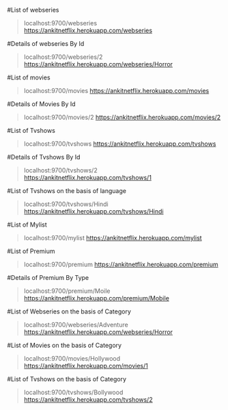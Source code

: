 #List of webseries 
>localhost:9700/webseries
>https://ankitnetflix.herokuapp.com/webseries

#Details of webseries By Id
>localhost:9700/webseries/2
>https://ankitnetflix.herokuapp.com/webseries/Horror

#List of movies
>localhost:9700/movies
>https://ankitnetflix.herokuapp.com/movies

#Details of Movies By Id
>localhost:9700/movies/2
>https://ankitnetflix.herokuapp.com/movies/2

#List of Tvshows
>localhost:9700/tvshows
>https://ankitnetflix.herokuapp.com/tvshows

#Details of Tvshows By Id
>localhost:9700/tvshows/2
>https://ankitnetflix.herokuapp.com/tvshows/1

#List of Tvshows on the basis of language
>localhost:9700/tvshows/Hindi
>https://ankitnetflix.herokuapp.com/tvshows/Hindi

#List of Mylist
>localhost:9700/mylist
>https://ankitnetflix.herokuapp.com/mylist

#List of Premium
>localhost:9700/premium
>https://ankitnetflix.herokuapp.com/premium

#Details of Premium By Type
>localhost:9700/premium/Moile
>https://ankitnetflix.herokuapp.com/premium/Mobile

#List of Webseries on the basis of Category
>localhost:9700/webseries/Adventure
>https://ankitnetflix.herokuapp.com/webseries/Horror

#List of Movies on the basis of Category
>localhost:9700/movies/Hollywood
>https://ankitnetflix.herokuapp.com/movies/1

#List of Tvshows on the basis of Category
>localhost:9700/tvshows/Bollywood
>https://ankitnetflix.herokuapp.com/tvshows/2
